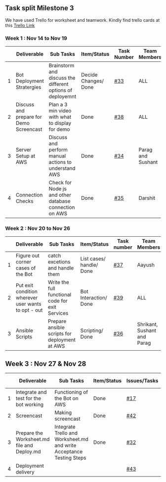 ## Task split Milestone 3   


We have used Trello for worksheet and teamwork. Kindly find trello cards at this [Trello Link](https://trello.com/b/Bvs2VQ3O/milestone-2)



### Week 1 : Nov 14 to Nov 19  
  
|   | Deliverable       |     Sub Tasks            | Item/Status      | Task Number                         | Team Members | Start Date     | Estimated Date | 
|---|-------------------------------------------|-------------------------|-----------------------------------------------------------------------|--------------------------------------|--------------|---------------------|-------------|
| 1 | Bot Deployment Stratergies      | Brainstorm and discuss the different options of deployemnt                | Decide Changes/ Done      | [#33](https://trello.com/c/rrwmbwOO)         | ALL              | 14-Nov      | 16-Nov |
| 2 | Discuss and prepare for Demo Screencast           | Plan a 3 min video with what to display for demo          | Done     | [#38](https://trello.com/c/WOMWsKpi)         | ALL | 15-Oct      | 20-Nov |
| 3 | Server Setup at AWS| Discuss and perform manual actions to understand AWS | Done           | [#34](https://trello.com/c/l310IGHt)           | Parag and Sushant                 | 15-Nov      | 17-Nov |
| 4 | Connection Checks  | Check for Node js and other database connection on AWS   | Done       | [#35](https://trello.com/c/MnbflcNj) | Darshit                 | 16-Nov      | 19-Nov |
  

### Week 2 : Nov 20 to Nov 26  
  
|   | Deliverable        |      Sub Tasks      | Item/Status                                            | Task number   | Team Members | Start Date   | Estimated Date | 
|---|-----------------------|---------|--------------------------------------------------------|----------------|--------------|------------------|-------------|
| 1 | Figure out corner cases of the Bot| catch excetions and handle them                       | List cases/ handle/ Done  | [#37](https://trello.com/c/C5XQzsuF)           | Aayush      | 20-Nov      | 27-Nov |
| 2 | Put exit condition wherever user wants to opt - out | Write the full functional code for exit Services                       | Bot Interaction/ Done  | [#39](https://trello.com/c/XKCZBhUO) | ALL      | 20-Nov      | 26-Nov |
| 3 | Ansible Scripts | Prepare ansible scripts for deployment at AWS                      | Scripting/ Done  | [#36](https://trello.com/c/ouRUi15i) | Shrikant, Sushant and Parag      | 20-Nov      | 23-Nov |
  

## Week 3 : Nov 27 & Nov 28  
  
|   | Deliverable           |  Sub Tasks     | Item/Status                    | Issues/Tasks | Team Members | Start Date        | Estimated Date | 
|---|--------------------|------------------|-------------------------------------------|--------------|--------------|-----------------------|-------------|
| 1 | Integrate and test for the bot working        | Functioning of the Bot on AWS         | Done              | [#17](https://trello.com/c/FgK1q8ZI)           | ALL          | 20-Nov      | 27-Nov |
| 2 | Screencast                           | Making screencast                          |  Done            | [#42](https://trello.com/c/3t9PfeKx)          | Aayush         | 28-Nov      | 28-Nov |
| 3 | Prepare the Worksheet.md file and Deploy.md    | Integrate Trello and Worksheet.md  and write Acceptance Testing Steps| Done  | [#32](https://trello.com/c/BGZivNLH)          | Sushant, Parag and Darshit           | 27-Nov      | 28-Nov |
| 4 | Deployment delivery                  |                                           |              | [#43](https://trello.com/c/XxDgzmjz)          | ALL                   | 28-Nov      | 28-Nov |

